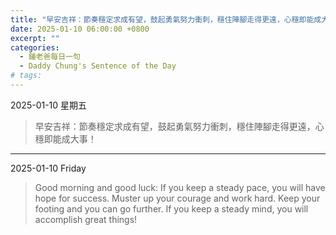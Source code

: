 ```yaml
---
title: "早安吉祥：節奏穩定求成有望，鼓起勇氣努力衝刺，穩住陣腳走得更遠，心穩即能成大事！ <br> Good morning and good luck: If you keep a steady pace, you will have hope for success. Muster up your courage and work hard. Keep your footing and you can go further. If you keep a steady mind, you will accomplish great things!"
date: 2025-01-10 06:00:00 +0800
excerpt: ""
categories:
  - 鍾老爸每日一句
  - Daddy Chung's Sentence of the Day
# tags:
---
```


2025-01-10 星期五

> 早安吉祥：節奏穩定求成有望，鼓起勇氣努力衝刺，穩住陣腳走得更遠，心穩即能成大事！

---

2025-01-10 Friday

> Good morning and good luck: If you keep a steady pace, you will have hope for success. Muster up your courage and work hard. Keep your footing and you can go further. If you keep a steady mind, you will accomplish great things!
